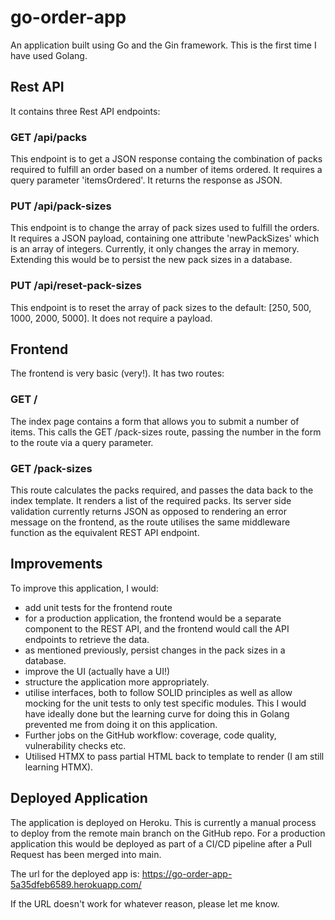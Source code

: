 # go-order-app

An application built using Go and the Gin framework. This is the first time I have used Golang.

## Rest API

It contains three Rest API endpoints:
### GET /api/packs
This endpoint is to get a JSON response containg the combination of packs required to fulfill an order based on a number of items ordered. It requires a query parameter 'itemsOrdered'. It returns the response as JSON.

### PUT /api/pack-sizes
This endpoint is to change the array of pack sizes used to fulfill the orders. It requires a JSON payload, containing one attribute 'newPackSizes' which is an array of integers. Currently, it only changes the array in memory. Extending this would be to persist the new pack sizes in a database.

### PUT /api/reset-pack-sizes
This endpoint is to reset the array of pack sizes to the default: [250, 500, 1000, 2000, 5000].
It does not require a payload.

## Frontend

The frontend is very basic (very!). 
It has two routes:
### GET /
The index page contains a form that allows you to submit a number of items. This calls the GET /pack-sizes route, passing the number in the form to the route via a query parameter. 

### GET /pack-sizes
This route calculates the packs required, and passes the data back to the index template. It renders a list of the required packs. Its server side validation currently returns JSON as opposed to rendering an error message on the frontend, as the route utilises the same middleware function as the equivalent REST API endpoint.

## Improvements

To improve this application, I would:
- add unit tests for the frontend route
- for a production application, the frontend would be a separate component to the REST API, and the frontend would call the API endpoints to retrieve the data.
- as mentioned previously, persist changes in the pack sizes in a database.
- improve the UI (actually have a UI!)
- structure the application more appropriately.
- utilise interfaces, both to follow SOLID principles as well as allow mocking for the unit tests to only test specific modules. This I would have ideally done but the learning curve for doing this in Golang prevented me from doing it on this application.
- Further jobs on the GitHub workflow: coverage, code quality, vulnerability checks etc.
- Utilised HTMX to pass partial HTML back to template to render (I am still learning HTMX).

## Deployed Application

The application is deployed on Heroku. This is currently a manual process to deploy from the remote main branch on the GitHub repo. For a production application this would be deployed as part of a CI/CD pipeline after a Pull Request has been merged into main.

The url for the deployed app is: https://go-order-app-5a35dfeb6589.herokuapp.com/ 

If the URL doesn't work for whatever reason, please let me know.